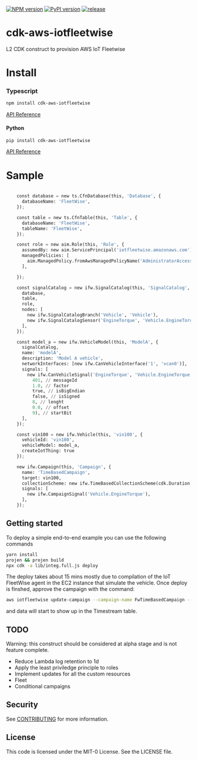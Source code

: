 [![NPM version](https://badge.fury.io/js/cdk-iotfleetwise.svg)](https://badge.fury.io/js/cdk-iotfleetwise)
[![PyPI version](https://badge.fury.io/py/cdk-iotfleetwise.svg)](https://badge.fury.io/py/cdk-iotfleetwise)
[![release](https://github.com/aws-samples/cdk-iotfleetwise/actions/workflows/release.yml/badge.svg)](https://github.com/aws-samples/cdk-iotfleetwise/actions/workflows/release.yml)

# cdk-aws-iotfleetwise

L2 CDK construct to provision AWS IoT Fleetwise

# Install

### Typescript

```sh
npm install cdk-aws-iotfleetwise
```

[API Reference](doc/api-typescript.md)

#### Python

```sh
pip install cdk-aws-iotfleetwise
```

[API Reference](doc/api-python.md)

# Sample

```python

    const database = new ts.CfnDatabase(this, 'Database', {
      databaseName: 'FleetWise',
    });

    const table = new ts.CfnTable(this, 'Table', {
      databaseName: 'FleetWise',
      tableName: 'FleetWise',
    });

    const role = new aim.Role(this, 'Role', {
      assumedBy: new aim.ServicePrincipal('iotfleetwise.amazonaws.com'),
      managedPolicies: [
        aim.ManagedPolicy.fromAwsManagedPolicyName('AdministratorAccess'),
      ],

    });

    const signalCatalog = new ifw.SignalCatalog(this, 'SignalCatalog', {
      database,
      table,
      role,
      nodes: [
        new ifw.SignalCatalogBranch('Vehicle', 'Vehicle'),
        new ifw.SignalCatalogSensor('EngineTorque', 'Vehicle.EngineTorque', 'DOUBLE'),
      ],
    });

    const model_a = new ifw.VehicleModel(this, 'ModelA', {
      signalCatalog,
      name: 'modelA',
      description: 'Model A vehicle',
      networkInterfaces: [new ifw.CanVehicleInterface('1', 'vcan0')],
      signals: [
        new ifw.CanVehicleSignal('EngineTorque', 'Vehicle.EngineTorque', '1',
          401, // messageId
          1.0, // factor
          true, // isBigEndian
          false, // isSigned
          8, // lenght
          0.0, // offset
          9), // startBit
      ],
    });

    const vin100 = new ifw.Vehicle(this, 'vin100', {
      vehicleId: 'vin100',
      vehicleModel: model_a,
      createIotThing: true
    });

    new ifw.Campaign(this, 'Campaign', {
      name: 'TimeBasedCampaign',
      target: vin100,
      collectionScheme: new ifw.TimeBasedCollectionScheme(cdk.Duration.seconds(10)),
      signals: [
        new ifw.CampaignSignal('Vehicle.EngineTorque'),
      ],
    });
```

## Getting started

To deploy a simple end-to-end example you can use the following commands

```sh
yarn install
projen && projen build
npx cdk -a lib/integ.full.js deploy
```

The deploy takes about 15 mins mostly due to compilation of the IoT FleetWise agent in the
EC2 instance that simulate the vehicle. Once deploy is finshed, approve the campaign with the command:

```sh
aws iotfleetwise update-campaign --campaign-name FwTimeBasedCampaign --action APPROVE
```

and data will start to show up in the Timestream table.

## TODO

Warning: this construct should be considered at alpha stage and is not feature complete.

* Reduce Lambda log retention to 1d
* Apply the least priviledge principle to roles
* Implement updates for all the custom resources
* Fleet
* Conditional campaigns

## Security

See [CONTRIBUTING](CONTRIBUTING.md#security-issue-notifications) for more
information.

## License

This code is licensed under the MIT-0 License. See the LICENSE file.
